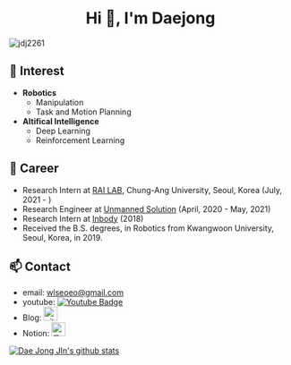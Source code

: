 <h1 align="center">Hi 👋, I'm Daejong</h1>

<p align="left"> <img src="https://komarev.com/ghpvc/?username=jdj2261" alt="jdj2261" /> </p>

## 🌱 Interest

- **Robotics**
  - Manipulation
  - Task and Motion Planning
- **Altifical Intelligence**
  - Deep Learning
  - Reinforcement Learning

## 🔭 Career

- Research Intern at [RAI LAB](https://sites.google.com/view/railab/home), Chung-Ang University, Seoul, Korea (July, 2021 - )
- Research Engineer at [Unmanned Solution](http://www.unmansol.com/) (April, 2020 - May, 2021)
- Research Intern at [Inbody](http://inbody.kr/kr/main/Main.aspx) (2018)
- Received the B.S. degrees, in Robotics from Kwangwoon University, Seoul, Korea, in 2019.

## 📫 Contact

- email: [wlseoeo@gmail.com](mailto:wlseoeo@gmail.com)
- youtube: [![Youtube Badge](https://img.shields.io/badge/Youtube-ff0000?style=flat-square&logo=youtube&link=https://www.youtube.com/channel/UCZO5wCDe0vTI7L3jyaNfj-g)](https://www.youtube.com/channel/UCZO5wCDe0vTI7L3jyaNfj-g)
- Blog: <a href="https://djjin.github.io" target="_blank"><img src="https://noticon-static.tammolo.com/dgggcrkxq/image/upload/v1567128822/noticon/osiivsvhnu4nt8doquo0.png" alt="gitblog" height="25" width="25"></a>
- Notion: <a href="https://djjin.me" target="_blank"><img src="https://noticon-static.tammolo.com/dgggcrkxq/image/upload/v1570106347/noticon/hx52ypkqqdzjdvd8iaid.svg" alt="모나리자" height="25" width="25"></a>

[![Dae Jong JIn's github stats](https://github-readme-stats.vercel.app/api?username=jdj2261&theme=radical)](https://github.com/anuraghazra/github-readme-stats)

<!--
**jdj2261/jdj2261** is a ✨ _special_ ✨ repository because its `README.md` (this file) appears on your GitHub profile.

Here are some ideas to get you started:

- 🔭 I’m currently working on ...
- 🌱 I’m currently learning ...
- 👯 I’m looking to collaborate on ...
- 🤔 I’m looking for help with ...
- 💬 Ask me about ...
- 📫 How to reach me: ...
- 😄 Pronouns: ...
- ⚡ Fun fact: ...
-->
